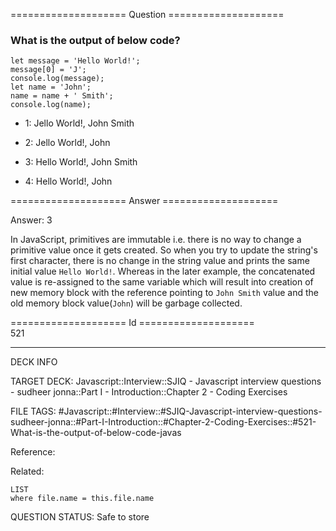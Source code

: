 ==================== Question ====================  

### What is the output of below code?

<!-- codeblock-start -->
<pre><code class="hljs language-javascript"><span class="hljs-keyword">let</span> message = <span class="hljs-string">'Hello World!'</span>;
message[<span class="hljs-number">0</span>] = <span class="hljs-string">'J'</span>;
<span class="hljs-variable language_">console</span>.<span class="hljs-title function_">log</span>(message);
<span class="hljs-keyword">let</span> name = <span class="hljs-string">'John'</span>;
name = name + <span class="hljs-string">' Smith'</span>;
<span class="hljs-variable language_">console</span>.<span class="hljs-title function_">log</span>(name);
</code></pre>
<!-- codeblock-end -->

- 1: Jello World!, John Smith

- 2: Jello World!, John

- 3: Hello World!, John Smith

- 4: Hello World!, John  

==================== Answer ====================  

Answer: 3

In JavaScript, primitives are immutable i.e. there is no way to change a primitive value once it gets created. So when you try to update the string's first character, there is no change in the string value and prints the same initial value `Hello World!`. Whereas in the later example, the concatenated value is re-assigned to the same variable which will result into creation of new memory block with the reference pointing to `John Smith` value and the old memory block value(`John`) will be garbage collected.

==================== Id ====================  
521

---

DECK INFO

TARGET DECK: Javascript::Interview::SJIQ - Javascript interview questions - sudheer jonna::Part I - Introduction::Chapter 2 - Coding Exercises

FILE TAGS: #Javascript::#Interview::#SJIQ-Javascript-interview-questions-sudheer-jonna::#Part-I-Introduction::#Chapter-2-Coding-Exercises::#521-What-is-the-output-of-below-code-javas

Reference:

Related:

```dataview
LIST
where file.name = this.file.name
```

QUESTION STATUS: Safe to store
